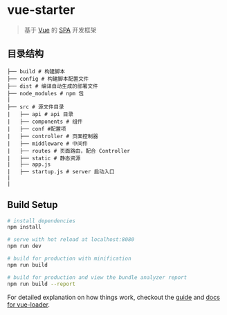 # vue-starter

> 基于 [Vue](https://github.com/vuejs/vue) 的 [SPA](http://baike.baidu.com/item/SPA/17536313) 开发框架

## 目录结构
```shell
├── build # 构建脚本
├── config # 构建脚本配置文件
├── dist # 编译自动生成的部署文件
├── node_modules # npm 包
|
├── src # 源文件目录
|   ├── api # api 目录
|   ├── components # 组件
|   ├── conf #配置项
|   ├── controller # 页面控制器
|   ├── middleware # 中间件
|   ├── routes # 页面路由，配合 Controller
|   ├── static # 静态资源
|   ├── app.js
|   ├── startup.js # server 启动入口
|
|
```
## Build Setup

``` bash
# install dependencies
npm install

# serve with hot reload at localhost:8080
npm run dev

# build for production with minification
npm run build

# build for production and view the bundle analyzer report
npm run build --report
```

For detailed explanation on how things work, checkout the [guide](http://vuejs-templates.github.io/webpack/) and [docs for vue-loader](http://vuejs.github.io/vue-loader).
